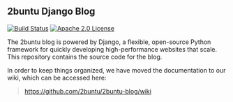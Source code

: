 ## 2buntu Django Blog

[![Build Status](https://travis-ci.org/2buntu/2buntu-blog.svg)](https://travis-ci.org/2buntu/2buntu-blog)
[![Apache 2.0 License](http://img.shields.io/badge/license-Apache%202.0-blue.svg?style=flat)](http://www.apache.org/licenses/LICENSE-2.0.html)

The 2buntu blog is powered by Django, a flexible, open-source Python
framework for quickly developing high-performance websites that scale. This
repository contains the source code for the blog.

In order to keep things organized, we have moved the documentation to our wiki,
which can be accessed here:

> https://github.com/2buntu/2buntu-blog/wiki
